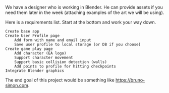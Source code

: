 We have a designer who is working in Blender. He can provide assets if you need them later in the week (attaching examples of the art we will be using).

Here is a requirements list. Start at the bottom and work your way down.

    Create base app
    Create User Profile page
        Add form with name and email input
        Save user profile to local storage (or DB if you choose)
    Create game play page
        Add character (EA logo)
        Support character movement
        Support basic collision detection (walls)
        Add points to profile for hitting checkpoints
    Integrate Blender graphics

The end goal of this project would be something like https://bruno-simon.com. 